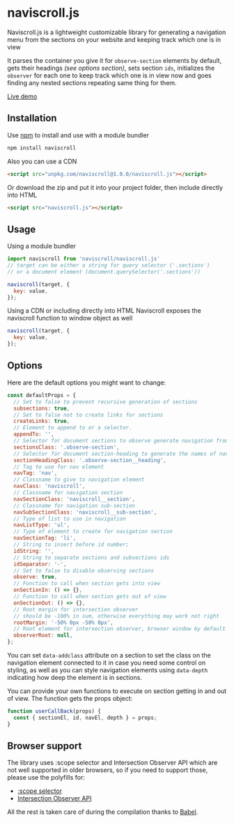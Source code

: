 # **naviscroll.js**

Naviscroll.js is a lightweight customizable library for generating a navigation menu 
from the sections on your website and keeping track which one is in view<br/>

It parses the container you give it for `observe-section` elements by default,
gets their headings _(see options section)_, sets section `ids`,
initializes the `observer` for each one to keep track which one is in view now
and goes finding any nested sections repeating same thing for them.

[Live demo](https://codepen.io/troalexis/pen/QWKmaeo)

## Installation

Use [npm](https://www.npmjs.com/) to install and use with a module bundler
```bash
npm install naviscroll
```

Also you can use a CDN

```html
<script src="unpkg.com/naviscroll@1.0.0/naviscroll.js"></script>
```

Or download the zip and put it into your project folder, 
then include directly into HTML

```html
<script src="naviscroll.js"></script>
```

## Usage

Using a module bundler

```javascript
import naviscroll from 'naviscroll/naviscroll.js'
// target can be either a string for query selector ('.sections')
// or a document element (document.querySelector('.sections'))

naviscroll(target, {
  key: value,
});

```

Using a CDN or including directly into HTML
Naviscroll exposes the naviscroll function to window object as well

```javascript
naviscroll(target, {
  key: value,
});
```

## Options
Here are the default options you might want to change:
```javascript
const defaultProps = {
  // Set to false to prevent recursive generation of sections
  subsections: true,
  // Set to false not to create links for sections
  createLinks: true,
  // Element to append to or a selector.
  appendTo: '',
  // Selector for document sections to observe generate navigation from
  sectionsClass: '.observe-section',
  // Selector for document section-heading to generate the names of nav sections
  sectionHeadingClass: '.observe-section__heading',
  // Tag to use for nav element
  navTag: 'nav',
  // Classname to give to navigation element
  navClass: 'naviscroll',
  // Classname for navigation section
  navSectionClass: 'naviscroll__section',
  // Classname for navigation sub-section
  navSubSectionClass: 'naviscroll__sub-section',
  // Type of list to use in navigation
  navListType: 'ul',
  // Type of element to create for navigation section
  navSectionTag: 'li',
  // String to insert before id number;
  idString: '',
  // String to separate sections and subsections ids
  idSeparator: '-',
  // Set to false to disable observing sections
  observe: true,
  // Function to call when section gets into view
  onSectionIn: () => {},
  // Function to call when section gets out of view
  onSectionOut: () => {},
  // Root margin for intersection observer
  // should be -100% in sum, otherwise everything may work not right
  rootMargin: '-50% 0px -50% 0px',
  // Root element for intersection observer, browser window by default
  observerRoot: null,
};
```

You can set `data-addclass` attribute on a section
to set the class on the navigation element connected to it
in case you need some control on styling, as well as you can style navigation elements using `data-depth`
indicating how deep the element is in sections.

You can provide your own functions to execute on section getting in and out of view.
The function gets the props object:
```javascript
function userCallBack(props) {
  const { sectionEl, id, navEl, depth } = props;
}
```

## Browser support

The library uses :scope selector and Intersection Observer API
which are not well supported in older browsers, so if you need to support those,
please use the polyfills for: 

- [:scope selector](https://github.com/jonathantneal/element-qsa-scope)
- [Intersection Observer API](https://github.com/w3c/IntersectionObserver)

All the rest is taken care of during the compilation thanks to [Babel](https://babeljs.io/).
